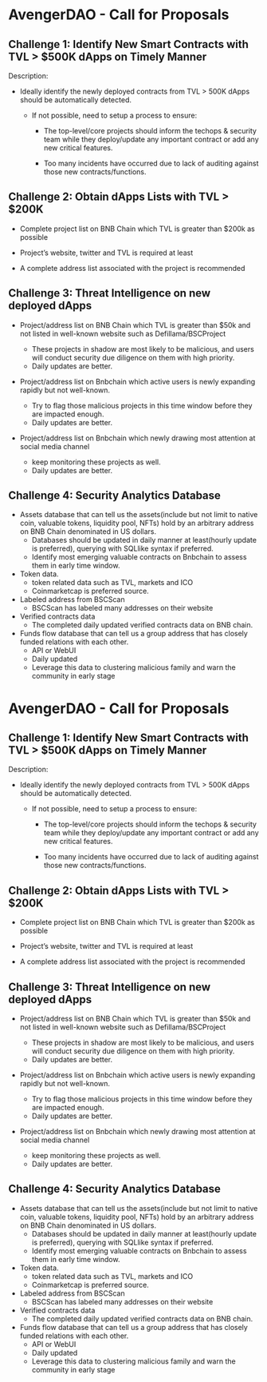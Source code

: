 # AvengerDAO - Call for Proposals

## Challenge 1: Identify New Smart Contracts with TVL > $500K dApps on Timely Manner

Description:

- Ideally identify the newly deployed contracts from TVL > 500K dApps should be automatically detected.

  - If not possible, need to setup a process to ensure:

  	- The top-level/core projects should inform the techops & security team while they deploy/update any important contract or add any new critical features. 

    - Too many incidents have occurred due to lack of auditing against those new contracts/functions.

      

## Challenge 2: Obtain dApps Lists with TVL > $200K

- Complete project list on BNB Chain which TVL is greater than $200k as possible

- Project’s website, twitter and TVL is required at least 

- A complete address list associated with the project is recommended

  

## Challenge 3: Threat Intelligence on new deployed dApps

-  Project/address list on BNB Chain which TVL is greater than $50k and not listed in well-known website such as Defillama/BSCProject
   -  These projects in shadow are most likely to be malicious, and users will conduct security due diligence on them with high priority.
   -  Daily updates are better. 

-  Project/address list on Bnbchain which active users is newly expanding rapidly but not well-known.
   -  Try to flag those malicious projects in this time window before they are impacted enough.
   -  Daily updates are better. 

-  Project/address list on Bnbchain which newly drawing most attention at social media channel
   -  keep monitoring these projects as well.
   -  Daily updates are better. 




## Challenge 4: Security Analytics Database

- Assets database that can tell us the assets(include but not limit to native coin, valuable tokens, liquidity pool, NFTs) hold by an arbitrary address on BNB Chain denominated in US dollars. 
  - Databases should be updated in daily manner at least(hourly update is preferred), querying with SQLlike syntax if preferred.
  - Identify most emerging valuable contracts on Bnbchain to assess them in early time window.
- Token data. 
  - token related data such as TVL, markets and ICO
  - Coinmarketcap is preferred source.
- Labeled address from BSCScan
  - BSCScan has labeled many addresses on their website 
- Verified contracts data
  - The completed daily updated verified contracts data on BNB chain. 
- Funds flow database that can tell us a group address that has closely funded relations with each other. 
  - API or WebUI
  - Daily updated
  - Leverage this data to clustering malicious family and warn the community in early stage
# AvengerDAO - Call for Proposals

## Challenge 1: Identify New Smart Contracts with TVL > $500K dApps on Timely Manner

Description:

- Ideally identify the newly deployed contracts from TVL > 500K dApps should be automatically detected.

  - If not possible, need to setup a process to ensure:

  	- The top-level/core projects should inform the techops & security team while they deploy/update any important contract or add any new critical features. 

    - Too many incidents have occurred due to lack of auditing against those new contracts/functions.

      

## Challenge 2: Obtain dApps Lists with TVL > $200K

- Complete project list on BNB Chain which TVL is greater than $200k as possible

- Project’s website, twitter and TVL is required at least 

- A complete address list associated with the project is recommended

  

## Challenge 3: Threat Intelligence on new deployed dApps

-  Project/address list on BNB Chain which TVL is greater than $50k and not listed in well-known website such as Defillama/BSCProject
   -  These projects in shadow are most likely to be malicious, and users will conduct security due diligence on them with high priority.
   -  Daily updates are better. 

-  Project/address list on Bnbchain which active users is newly expanding rapidly but not well-known.
   -  Try to flag those malicious projects in this time window before they are impacted enough.
   -  Daily updates are better. 

-  Project/address list on Bnbchain which newly drawing most attention at social media channel
   -  keep monitoring these projects as well.
   -  Daily updates are better. 




## Challenge 4: Security Analytics Database

- Assets database that can tell us the assets(include but not limit to native coin, valuable tokens, liquidity pool, NFTs) hold by an arbitrary address on BNB Chain denominated in US dollars. 
  - Databases should be updated in daily manner at least(hourly update is preferred), querying with SQLlike syntax if preferred.
  - Identify most emerging valuable contracts on Bnbchain to assess them in early time window.
- Token data. 
  - token related data such as TVL, markets and ICO
  - Coinmarketcap is preferred source.
- Labeled address from BSCScan
  - BSCScan has labeled many addresses on their website 
- Verified contracts data
  - The completed daily updated verified contracts data on BNB chain. 
- Funds flow database that can tell us a group address that has closely funded relations with each other. 
  - API or WebUI
  - Daily updated
  - Leverage this data to clustering malicious family and warn the community in early stage

